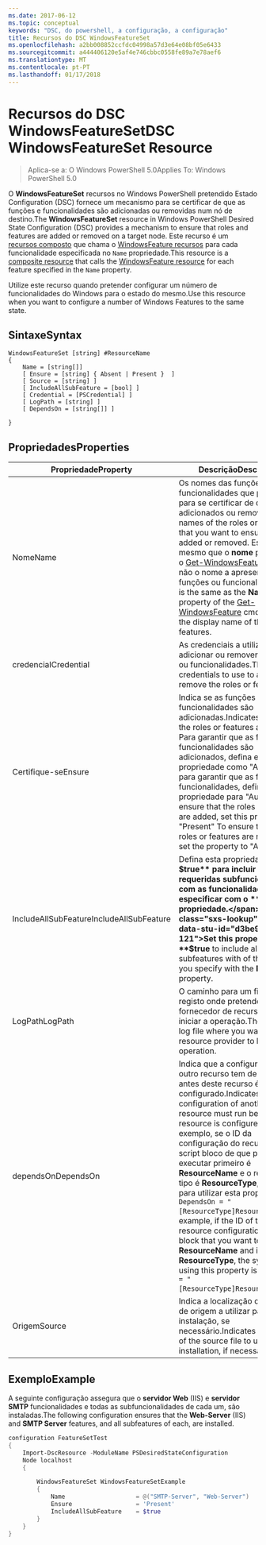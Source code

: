 ```yaml
---
ms.date: 2017-06-12
ms.topic: conceptual
keywords: "DSC, do powershell, a configuração, a configuração"
title: Recursos do DSC WindowsFeatureSet
ms.openlocfilehash: a2bb008852ccfdc04998a57d3e64e08bf05e6433
ms.sourcegitcommit: a444406120e5af4e746cbbc0558fe89a7e78aef6
ms.translationtype: MT
ms.contentlocale: pt-PT
ms.lasthandoff: 01/17/2018
---
```

# <a name="dsc-windowsfeatureset-resource"></a><span data-ttu-id="d3be9-103">Recursos do DSC WindowsFeatureSet</span><span class="sxs-lookup"><span data-stu-id="d3be9-103">DSC WindowsFeatureSet Resource</span></span>

> <span data-ttu-id="d3be9-104">Aplica-se a: O Windows PowerShell 5.0</span><span class="sxs-lookup"><span data-stu-id="d3be9-104">Applies To: Windows PowerShell 5.0</span></span>

<span data-ttu-id="d3be9-105">O **WindowsFeatureSet** recursos no Windows PowerShell pretendido Estado Configuration (DSC) fornece um mecanismo para se certificar de que as funções e funcionalidades são adicionadas ou removidas num nó de destino.</span><span class="sxs-lookup"><span data-stu-id="d3be9-105">The **WindowsFeatureSet** resource in Windows PowerShell Desired State Configuration (DSC) provides a mechanism to ensure that roles and features are added or removed on a target node.</span></span>
<span data-ttu-id="d3be9-106">Este recurso é um [recursos composto](authoringResourceComposite.md) que chama o [WindowsFeature recursos](windowsfeatureResource.md) para cada funcionalidade especificada no `Name` propriedade.</span><span class="sxs-lookup"><span data-stu-id="d3be9-106">This resource is a [composite resource](authoringResourceComposite.md) that calls the [WindowsFeature resource](windowsfeatureResource.md) for each feature specified in the `Name` property.</span></span>

<span data-ttu-id="d3be9-107">Utilize este recurso quando pretender configurar um número de funcionalidades do Windows para o estado do mesmo.</span><span class="sxs-lookup"><span data-stu-id="d3be9-107">Use this resource when you want to configure a number of Windows Features to the same state.</span></span>

## <a name="syntax"></a><span data-ttu-id="d3be9-108">Sintaxe</span><span class="sxs-lookup"><span data-stu-id="d3be9-108">Syntax</span></span>

```
WindowsFeatureSet [string] #ResourceName
{
    Name = [string[]] 
    [ Ensure = [string] { Absent | Present }  ]
    [ Source = [string] ]
    [ IncludeAllSubFeature = [bool] ]
    [ Credential = [PSCredential] ]
    [ LogPath = [string] ]
    [ DependsOn = [string[]] ]
    
}
```

## <a name="properties"></a><span data-ttu-id="d3be9-109">Propriedades</span><span class="sxs-lookup"><span data-stu-id="d3be9-109">Properties</span></span>

|  <span data-ttu-id="d3be9-110">Propriedade</span><span class="sxs-lookup"><span data-stu-id="d3be9-110">Property</span></span>  |  <span data-ttu-id="d3be9-111">Descrição</span><span class="sxs-lookup"><span data-stu-id="d3be9-111">Description</span></span>   | 
|---|---| 
| <span data-ttu-id="d3be9-112">Nome</span><span class="sxs-lookup"><span data-stu-id="d3be9-112">Name</span></span>| <span data-ttu-id="d3be9-113">Os nomes das funções ou funcionalidades que pretende para se certificar de que são adicionados ou removidos.</span><span class="sxs-lookup"><span data-stu-id="d3be9-113">The names of the roles or features that you want to ensure are added or removed.</span></span> <span data-ttu-id="d3be9-114">Este é o mesmo que o **nome** propriedade o [Get-WindowsFeature](https://technet.microsoft.com/en-us/library/jj205469.aspx) cmdlet e não o nome a apresentar das funções ou funcionalidades.</span><span class="sxs-lookup"><span data-stu-id="d3be9-114">This is the same as the **Name** property of the [Get-WindowsFeature](https://technet.microsoft.com/en-us/library/jj205469.aspx) cmdlet, and not the display name of the roles or features.</span></span>| 
| <span data-ttu-id="d3be9-115">credencial</span><span class="sxs-lookup"><span data-stu-id="d3be9-115">Credential</span></span>| <span data-ttu-id="d3be9-116">As credenciais a utilizar para adicionar ou remover as funções ou funcionalidades.</span><span class="sxs-lookup"><span data-stu-id="d3be9-116">The credentials to use to add or remove the roles or features.</span></span>| 
| <span data-ttu-id="d3be9-117">Certifique-se</span><span class="sxs-lookup"><span data-stu-id="d3be9-117">Ensure</span></span>| <span data-ttu-id="d3be9-118">Indica se as funções ou funcionalidades são adicionadas.</span><span class="sxs-lookup"><span data-stu-id="d3be9-118">Indicates whether the roles or features are added.</span></span> <span data-ttu-id="d3be9-119">Para garantir que as funções ou funcionalidades são adicionados, defina esta propriedade como "Apresente" para garantir que as funções ou funcionalidades, definir a propriedade para "Ausente".</span><span class="sxs-lookup"><span data-stu-id="d3be9-119">To ensure that the roles or features are added, set this property to "Present" To ensure that the roles or features are removed, set the property to "Absent".</span></span>| 
| <span data-ttu-id="d3be9-120">IncludeAllSubFeature</span><span class="sxs-lookup"><span data-stu-id="d3be9-120">IncludeAllSubFeature</span></span>| <span data-ttu-id="d3be9-121">Defina esta propriedade como **$true** para incluir todos requeridas subfuncionalidades com as funcionalidades que especificar com o **nome** propriedade.</span><span class="sxs-lookup"><span data-stu-id="d3be9-121">Set this property to **$true** to include all required subfeatures with of the features you specify with the **Name** property.</span></span>| 
| <span data-ttu-id="d3be9-122">LogPath</span><span class="sxs-lookup"><span data-stu-id="d3be9-122">LogPath</span></span>| <span data-ttu-id="d3be9-123">O caminho para um ficheiro de registo onde pretende que o fornecedor de recursos para iniciar a operação.</span><span class="sxs-lookup"><span data-stu-id="d3be9-123">The path to a log file where you want the resource provider to log the operation.</span></span>| 
| <span data-ttu-id="d3be9-124">dependsOn</span><span class="sxs-lookup"><span data-stu-id="d3be9-124">DependsOn</span></span>| <span data-ttu-id="d3be9-125">Indica que a configuração de outro recurso tem de executar antes deste recurso é configurado.</span><span class="sxs-lookup"><span data-stu-id="d3be9-125">Indicates that the configuration of another resource must run before this resource is configured.</span></span> <span data-ttu-id="d3be9-126">Por exemplo, se o ID da configuração do recurso de script bloco de que pretende executar primeiro é __ResourceName__ e o respetivo tipo é __ResourceType__, a sintaxe para utilizar esta propriedade é `DependsOn = "[ResourceType]ResourceName"`.</span><span class="sxs-lookup"><span data-stu-id="d3be9-126">For example, if the ID of the resource configuration script block that you want to run first is __ResourceName__ and its type is __ResourceType__, the syntax for using this property is `DependsOn = "[ResourceType]ResourceName"`.</span></span>| 
| <span data-ttu-id="d3be9-127">Origem</span><span class="sxs-lookup"><span data-stu-id="d3be9-127">Source</span></span>| <span data-ttu-id="d3be9-128">Indica a localização do ficheiro de origem a utilizar para instalação, se necessário.</span><span class="sxs-lookup"><span data-stu-id="d3be9-128">Indicates the location of the source file to use for installation, if necessary.</span></span>| 

## <a name="example"></a><span data-ttu-id="d3be9-129">Exemplo</span><span class="sxs-lookup"><span data-stu-id="d3be9-129">Example</span></span>

<span data-ttu-id="d3be9-130">A seguinte configuração assegura que o **servidor Web** (IIS) e **servidor SMTP** funcionalidades e todas as subfuncionalidades de cada um, são instaladas.</span><span class="sxs-lookup"><span data-stu-id="d3be9-130">The following configuration ensures that the **Web-Server** (IIS) and **SMTP Server** features, and all subfeatures of each, are installed.</span></span>

```powershell
configuration FeatureSetTest
{
    Import-DscResource -ModuleName PSDesiredStateConfiguration
    Node localhost
    {

        WindowsFeatureSet WindowsFeatureSetExample
        {
            Name                    = @("SMTP-Server", "Web-Server")
            Ensure                  = 'Present'
            IncludeAllSubFeature    = $true
        } 
    }
}
```

